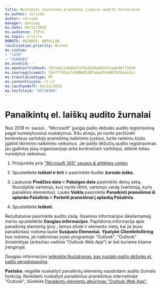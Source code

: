 ```yaml
---
title: Nustatyti naikinimo pranešimų įvykius audito žurnaluose
ms.author: chrisda
author: chrisda
manager: dansimp
ms.date: 04/21/2020
ms.audience: ITPro
ms.topic: article
ROBOTS: NOINDEX, NOFOLLOW
localization_priority: Normal
ms.custom:
- "1370"
- "3100005"
ms.assetid: ''
ms.openlocfilehash: 797a4b1146862faf91d2b9e8d74feade90f71650
ms.sourcegitcommit: 55eff703a17e500681d8fa6a87eb067019ade3cc
ms.translationtype: MT
ms.contentlocale: lt-LT
ms.lasthandoff: 04/22/2020
ms.locfileid: "43716504"
---
```

# <a name="audit-logs-for-deleted-email-messages"></a>Panaikintų el. laiškų audito žurnalai

Nuo 2019 m. sausio , "Microsoft" įjungia pašto dėžutės audito registravimą pagal numatytuosius nustatymus. Kitu atveju, jei norite peržiūrėti konkretaus vartotojo pranešimų naikinimo įvykius, turite rankiniu būdu įgalinti tikrinimo naikinimo veiksmus. Jei pašto dėžučių audito registravimas jau įgalintas jūsų organizacijoje arba konkrečiam vartotojui, atlikite toliau nurodytus veiksmus.

1. Prisijunkite prie ["Microsoft 365" saugos & atitikties centro](https://protection.office.com/)

2. Spustelėkite **Ieškoti ir tirti** ir pasirinkite Audito **žurnalo ieška**.

3. Laukuose **Pradžios data** ir **Pabaigos data** pasirinkite dienų seką. Nurodykite vartotojo, kurį norite ištirti, vartotojo vardą (vartotoją, kuris panaikino elementus). Lauke **Veikla** pasirinkite **Panaikinti pranešimai iš aplanko Pašalinta** ir **Perkelti pranešimai į aplanką Pašalinta**.

4. Spustelėkite **Ieškoti**.

Rezultatuose pasirinkite audito įrašą. Išsamios informacijos iškeliamamejį meniu spustelėkite **Daugiau informacijos**. Papildoma informacija apie panaikintą elementą (pvz., temos eilutė ir elemento vieta, kai jis buvo panaikintas) rodoma lauke **Susijusio Elementai.** **Ypatybė ClientInfoString** bus rodoma, jei naikinimas įvyko programoje "Outlook", "Outlook" žiniatinklyje (anksčiau vadinta "Outlook Web App") ar bet kuriame kitame įrenginyje.

Daugiau informacijos [ieškokite Nustatymas, kas nustato pašto dėžutės el. pašto peradresavimą](https://docs.microsoft.com/office365/securitycompliance/auditing-troubleshooting-scenarios#determining-if-a-user-deleted-email-items).

**Pastaba:** negalite nuskaityti panaikintų elementų naudodami audito žurnalo funkciją. Norėdami nuskaityti panaikintus pranešimus internetinėje "Outlook", žiūrėkite [Panaikintų elementų atkūrimas "Outlook Web App".](https://support.office.com/article/C3D8FC15-EEEF-4F1C-81DF-E27964B7EDD4)
